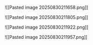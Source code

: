 ![[Pasted image 20250830211658.png]]

![[Pasted image 20250830211805.png]]

![[Pasted image 20250830211922.png]]

![[Pasted image 20250830211957.png]]
